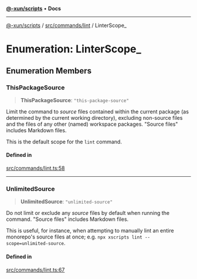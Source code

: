 [**@-xun/scripts**](../../../../README.md) • **Docs**

***

[@-xun/scripts](../../../../README.md) / [src/commands/lint](../README.md) / LinterScope\_

# Enumeration: LinterScope\_

## Enumeration Members

### ThisPackageSource

> **ThisPackageSource**: `"this-package-source"`

Limit the command to _source_ files contained within the current package
(as determined by the current working directory), excluding non-source
files and the files of any other (named) workspace packages. "Source files"
includes Markdown files.

This is the default scope for the `lint` command.

#### Defined in

[src/commands/lint.ts:58](https://github.com/Xunnamius/xscripts/blob/dab28cbd16e1a8b65bb5fd311af787e2401e7d30/src/commands/lint.ts#L58)

***

### UnlimitedSource

> **UnlimitedSource**: `"unlimited-source"`

Do not limit or exclude any _source_ files by default when running the
command. "Source files" includes Markdown files.

This is useful, for instance, when attempting to manually lint an entire
monorepo's source files at once; e.g. `npx xscripts lint
--scope=unlimited-source`.

#### Defined in

[src/commands/lint.ts:67](https://github.com/Xunnamius/xscripts/blob/dab28cbd16e1a8b65bb5fd311af787e2401e7d30/src/commands/lint.ts#L67)

